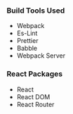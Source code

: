 


### Build Tools Used
- Webpack
- Es-Lint
- Prettier
- Babble
- Webpack Server

### React Packages
- React
- React DOM
- React Router